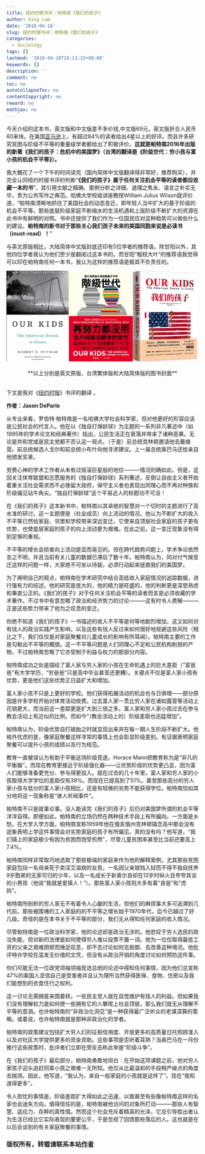```yaml
---
title: 纽约时报书评：帕特南《我们的孩子》
author: Ging Lam
date: '2018-04-18'
slug: 纽约时报书评：帕特南《我们的孩子》
categories:
  - Sociology
tags: []
lastmod: '2018-04-18T18:13:32+08:00'
keywords: []
description: ''
comment: no
toc: no
autoCollapseToc: no
contentCopyright: no
reward: no
mathjax: no
---
```


今天介绍的这本书，英文版和中文版差不多价钱,中文版69元，英文版折合人民币60来块。在美国[亚马逊](https://www.amazon.com/Our-Kids-American-Dream-Crisis/dp/1476769907/ref=sr_1_1?ie=UTF8&qid=1524058637&sr=8-1&keywords=our+kids)上，有超过84%的读者给出4星以上的好评。而且许多研究贫困与阶级不平等的重量级学者都给出了积极评价。**这就是帕特南2016年出版的新著《我们的孩子：危机中的美国梦》（台湾的翻译是《阶级世代：穷小孩与富小孩的机会不平等》）。**

我大概花了一个下午的时间读完（国内简体中文版翻译得非常好，推荐购买），并完全认同纽约时报书评的判断“**《我们的孩子》属于任何关注机会平等的读者都应收藏一本的书**”，其引用文献之精确、案例分析之详细、道理之隽永、语言之朴实无华，贵为公共写作之典范。哈佛大学校级讲座教授William Julius Wilson就评价道，“帕特南清晰地抓住了美国社会的动态变迁，即年轻人当中扩大的基于阶级的机会不平等。那些底层阶级家庭不断缩水的生活机遇和上层阶级不断扩大的资源在此书中有鲜明的对照。书中还提供了我们作为一位国民应对这种趋势可以做些什么的建议。**帕特南的新书对于那些关心我们孩子未来的美国同胞来说是必读书（must-read）！**”

与英文原版相比，大陆简体中文版封底还印有5位学者的推荐语。除甘阳以外，其他四位学者我认为他们至少是翻阅过这本书的。而甘阳“粗枝大叶”的推荐语我觉得可以印在帕特南任何一本书，我认为这样的推荐语是极其不负责任的。

<div align=center><img src="https://raw.githubusercontent.com/GingLam/Storage/master/2018.4.18.jpg"></div></br>

<div align=center>**以上分别是英文原版、台湾繁体版和大陆简体版的图书封面**</div></br>


下文是我对《[纽约时报](https://www.nytimes.com/2015/03/08/books/review/our-kids-by-robert-d-putnam.html)》书评的翻译 。

<!--more-->
**作者：Jason DeParle**

从专业来看，罗伯特·帕特南是一名哈佛大学社会科学家，但对他更好的形容应该是公民社会的代言人。他在以《独自打保龄球》为主题的一系列非凡著述中（如1995年的学术论文和经典著作）指出，公民生活正在衰落并带来了诸种恶果。无论是共和党或是民主党都不否认这一观点。（于是）前总统克林顿邀请他去戴维营。前总统候选人戈尔和前总统小布什向他寻求建议。上一届总统奥巴马还给亲自他颁发奖章。

劳费心神的学术工作者从未有过摇滚巨星般的地位———情况的确如此。但是，这回关注体育联盟和志愿服务的《独自打保龄球》系列著述，反倒让自由主义者开始着重关注社会需求而不必挽留大政府，保守主义者也表现出同理心而不再对种族和阶级偏见钻牛角尖。“独自打保龄球”这个平易近人的标题功不可没！

在《我们的孩子》这本新书中，帕特南以其卓绝的智慧对一个切时的主题进行了高水准的研讨。这一主题便是（社会成员）向上流动的情况。他认为不断扩大的收入不平等已然给家庭、邻里和学校带来深远变迁。它使来自顶层社会家庭的孩子更有优势，也使底层家庭的孩子的向上流动更为艰难。在此之前，这一变迁现象没有得到足够的重视。

不平等的增长会损害向上流动是显而易见的。但在跨代趋势问题上，学术争论依然言之不明，并且当前有关儿童的数据已滞后了数十年。帕特南认为，同对付气候变迁这样的问题一样，大家绝不可坐以待毙，必须行动起来拯救我们的美国梦。

为了阐明自己的观点，帕特南在学术研究中结合高低收入家庭情况的追踪数据，进行强有力的综述。他的研究是庞大的，他的精力是旺盛的，他的判断更是深思熟虑和秉直公正的。《我们的孩子》对于任何关注机会平等的读者而言是必须收藏的学术著作。不过书中有意忽略了政治和经济势力的讨论———这有时令人费解———正是这些势力带来了他为之叹息的变迁。

你绝不知道《我们的孩子》一书描述的收入不平等是何等地剧烈增加，这又如何对有钱人的政治实践产生影响，以及这些有钱人反过来如何很好地规避这些风险（相比之下，我们仅仅是对家庭聚餐对儿童成长的影响有所耳闻）。帕特南主要的工作是勾勒出不平等的概貌。这一不平等问题是人们同理心不足和公民机构削弱的产物，不过帕特南忽略了它亦受制于利益与权力的那部分内容。

帕特南成功之处是描绘了富人家与穷人家的小孩在生命机遇上的巨大差距（“富爸爸”有大学学历，“穷爸爸”只是高中毕业甚至还更糟）。关键点不仅是富人家小孩有优势，更是他们这些优势正日益扩大和增加。

富人家小孩不只是上更好的学校。他们获得拓展活动的机会也与日俱增——部分原因是许多学校开始对体育活动收费。过去富人家一贯比穷人家在诸如露营等活动上花销更大，而当前这一差距更是扩大到三倍之多。富人家和穷人家小孩过去在参与教会活动上有近似的比例，而如今“（教会活动上的）阶级差距也迅猛增加”。

帕特南认为，阶级优势自打娘胎之时就显现出来并在每一期人生阶段不断扩大。他格外忧虑的是，像家庭聚餐这样寻常的事情上也会彰显阶级差别。有证据表明家庭聚餐可以提升小孩的成绩以及行为规范。

教育一直被误认为有助于平衡这场阶级竞逐。Horace Mann把教育称为是“非凡的平衡器”。而现在教育更接近于阶级强化器——让优势阶级的优势更凸显，因为富人们能够准备更充分、参与得更投入。就在过去的几十年里，富人家和穷人家的小孩取得大学学位的差距仅有39%。而现在已提高到了51%。甚至那些高分的穷人家小孩与低分的富人家小孩相比，还是有轻微的劣势不能获得学位。帕特南恰如其分地将这一现象称是“骇人听闻事件”。

帕特南不只是就事论事。没人能读完《我们的孩子》后仍对美国梦所谓的机会平等洋洋自得。即便如此，帕特南的立场仍然在两种技术手段上有所偏向。一方面是乡愁。在大学入学方面，帕特南宣称1959年他在俄亥俄州克林顿镇念高中那会没有迹象表明上学这件事情会对劣势家庭的孩子有所偏见。真的没有吗？他写道，“我们镇上的家庭极少有因为贫困而饱受煎熬”，尽管儿童贫困率甚至比当前还要高上7.4%。

帕特南同样非常取巧地选取了那些极端的家庭来作为他的解释案例，尤其那些贫困家庭包括一名母亲死于卖淫艾滋病的女孩，一名因父亲锒铛入狱而不得不独自抚养9岁胞弟的无家可归的少年，以及一名成长于新奥尔良却在13岁时纵火且夸夸其谈的小男孩（他说“我就是爱揍人！”）。那些富人家小孩则大多有着“良爸”和“虎妈”。

帕特南所剖析的穷人家无不有着令人心酸的生活，但他们的麻烦事大多可追溯到几代前。那些被围堵的工人家庭的的不平等之增长始于1970年代，迄今已越过了好几级。奇怪的是在本书关于不平等的部分，我们无从得知任何家庭的收入情况。

尽管帕特南是一位政治科学家，他的论述却是政治无涉的。他悲叹于穷人选民的政治失能，但对新的法律是如何使得穷人难以投票不置一词。他为一位仅取得最低工资的父亲之艰难困顿而捶足叹息，却不去讨论如何去抵御、去改善这种境况。他批评特许学校在滥发无价值的文凭，但没有从政治开销的角度讨论如何预防这件事。

你们可能无法一位政党领袖领袖竞选总统的论述中得知任何事情，因为他们总宣称47%的美国人坚信自己是受害者并且认为理所当然获得医保、食物、住房以及我们能想到的衣食住行之权利。

这一讨论无需拥趸来围着转。一些民主党人就在自觉维护有钱人的利益。但如果我们没有理解权力是如何使一些拥有它的人攀爬上社会顶层，那么我们就无从理解不平等的意涵。也许帕特南的“非政治化洞见”是一种获得最广泛听众的老谋深算的策略。或着说，也许帕特南就是那种非政治化的学者。

帕特南的政策建议包括扩大穷人们的征税信用度、开放更多的高质量日托照顾准入以及对社区大学提供更多的资金资助。这些事项是否听着耳熟？当奥巴马在一月份推行这些政策时，批评者们立即在旁反击称此举是“阶级斗争”。

在《我们的孩子》最后部分，帕特南勇敢地坦白：在开始这项课题之前，他对穷人家孩子迎头追赶同辈小孩之艰难一无所知。他仅从比最温和的手段稍严峻点的角度去揣测。因此，他写道，“我认为，来自一般家庭的小孩就是这样了”。现在“我知道得更多”。

令人担忧的事情是，阶级差距扩大得如此之迅速，以致甚至有些像帕特南这样的名家也会迷失方向。值得信任的是，帕特南被他访问的对象所打动———那些人有智慧、适应力、存粹的真性情。然而这个社会充斥着精英的光泽，它总引导胜出者认为生活已经比它实际表现的要更公平，于是忽视了回馈那些落后的人。这也就是在以后会谈到的有关家庭聚餐的事情。


### 版权所有，转载请联系本站[作者](mailto:linj83@mail2.sysu.edu.cn)
